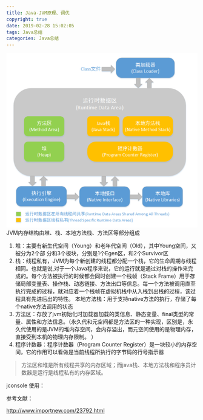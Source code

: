 ```yaml
---
title: Java-JVM原理、调优
copyright: true
date: 2019-02-28 15:02:05
tags: Java总结
categories: Java总结
---
```

![JVM原理、调优](Java-JVM原理、调优/jvm原理、调优.png "JVM原理、调优")
JVM内存结构由堆、栈、本地方法栈、方法区等部分组成
1. 堆：主要有新生代空间（Young）和老年代空间（Old），其中Young空间，又被分为2个部	分和3个板块，分别是1个Egen区，和2个Survivor区
2. 栈：线程私有，JVM为每个新创建的线程都分配一个栈，它的生命周期与线程相同。也就是说,对于一个Java程序来说，它的运行就是通过对栈的操作来完成的。每个方法被执行的时候都会同时创建一个栈帧（Stack Frame）用于存储局部变量表、操作栈、动态链接、方法出口等信息。每一个方法被调用直至执行完成的过程，就对应着一个栈帧在虚拟机栈中从入栈到出栈的过程，该过程具有先进后出的特性。
本地方法栈：用于支持native方法的执行，存储了每个native方法调用的状态
3. 方法区：存放了jvm初始化时加载器加载的类信息、静态变量、final类型的常量、属性和方法信息。（永久代和元空间都是方法区的一种实现，区别是，永久代使用的是JVM的堆内存空间，会内存溢出，而元空间使用的是物理内存，直接受到本机的物理内存限制。 ）
4. 程序计数器：程序计数器（Program Counter Register）是一块较小的内存空间，它的作用可以看做是当前线程所执行的字节码的行号指示器
> 方法区和堆是所有线程共享的内存区域；而java栈、本地方法栈和程序员计数器是运行是线程私有的内存区域。

jconsole 使用：

参考文献：

http://www.importnew.com/23792.html 
